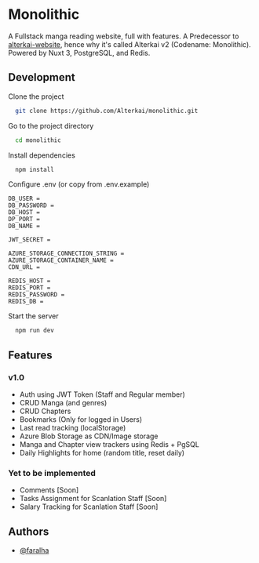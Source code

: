 
# Monolithic

A Fullstack manga reading website, full with features. A Predecessor to [alterkai-website](https://github.com/Alterkai/alterkai-website), hence why it's called Alterkai v2 (Codename: Monolithic). Powered by Nuxt 3, PostgreSQL, and Redis.

## Development

Clone the project

```bash
  git clone https://github.com/Alterkai/monolithic.git
```

Go to the project directory

```bash
  cd monolithic
```

Install dependencies

```bash
  npm install
```

Configure .env (or copy from .env.example)
```env
DB_USER = 
DB_PASSWORD = 
DB_HOST = 
DP_PORT = 
DB_NAME = 

JWT_SECRET =

AZURE_STORAGE_CONNECTION_STRING =
AZURE_STORAGE_CONTAINER_NAME =
CDN_URL =

REDIS_HOST =
REDIS_PORT =
REDIS_PASSWORD =
REDIS_DB =
```

Start the server

```bash
  npm run dev
```
## Features

### v1.0
- Auth using JWT Token (Staff and Regular member)
- CRUD Manga (and genres)
- CRUD Chapters
- Bookmarks (Only for logged in Users)
- Last read tracking (localStorage)
- Azure Blob Storage as CDN/Image storage
- Manga and Chapter view trackers using Redis + PgSQL
- Daily Highlights for home (random title, reset daily)

### Yet to be implemented
- Comments [Soon]
- Tasks Assignment for Scanlation Staff [Soon]
- Salary Tracking for Scanlation Staff [Soon]
## Authors

- [@faralha](https://www.github.com/faralha)

